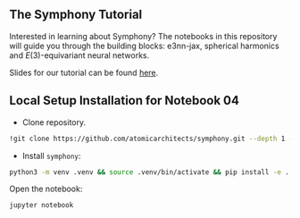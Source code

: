 ## The Symphony Tutorial

Interested in learning about Symphony?
The notebooks in this repository will guide you through the building blocks: e3nn-jax, spherical harmonics and $E(3)$-equivariant neural networks.

Slides for our tutorial can be found [here](https://docs.google.com/presentation/d/1a74RRHP_EZfErixEn8T3thUVTvEEg9aRp6Zvz-5UtWM/edit?usp=sharing).


## Local Setup Installation for Notebook 04

- Clone repository.
```bash
!git clone https://github.com/atomicarchitects/symphony.git --depth 1 --branch tutorial
```

- Install `symphony`:
```bash
python3 -m venv .venv && source .venv/bin/activate && pip install -e .
```

Open the notebook:
```bash
jupyter notebook
```